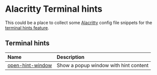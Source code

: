 # Alacritty Terminal hints
This could be a place to collect some [Alacritty](https://alacritty.org/) config file snippets for the [terminal hints feature](https://github.com/alacritty/alacritty/blob/master/docs/features.md#hints).

## Terminal hints
| Name                                            | Description                           |
|:------------------------------------------------|:--------------------------------------|
| [open-hint-window](hints/open-hint-window.yaml) | Show a popup window with hint content |
